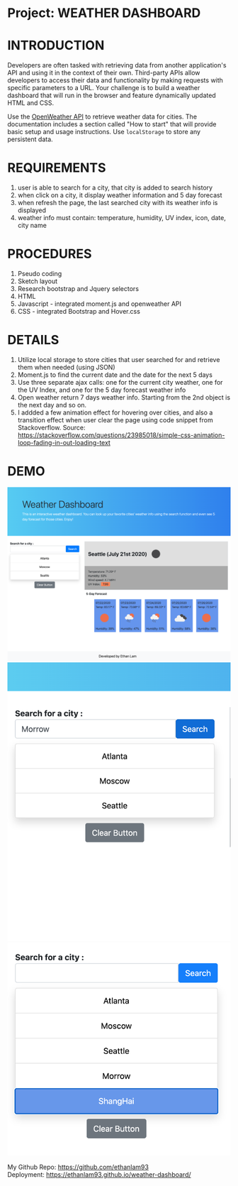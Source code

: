 # Project: WEATHER DASHBOARD

<h1>INTRODUCTION</h1>

Developers are often tasked with retrieving data from another application's API and using it in the context of their own. Third-party APIs allow developers to access their data and functionality by making requests with specific parameters to a URL. Your challenge is to build a weather dashboard that will run in the browser and feature dynamically updated HTML and CSS.

Use the [OpenWeather API](https://openweathermap.org/api) to retrieve weather data for cities. The documentation includes a section called "How to start" that will provide basic setup and usage instructions. Use `localStorage` to store any persistent data.

<h1>REQUIREMENTS</h1>

1. user is able to search for a city, that city is added to search history
2. when click on a city, it display weather information and 5 day forecast
3. when refresh the page, the last searched city with its weather info is displayed
4. weather info must contain: temperature, humidity, UV index, icon, date, city name

<h1>PROCEDURES</h1>

1. Pseudo coding
2. Sketch layout
3. Research bootstrap and Jquery selectors
4. HTML
5. Javascript - integrated moment.js and openweather API
6. CSS - integrated Bootstrap and Hover.css

<h1>DETAILS</h1>

1. Utilize local storage to store cities that user searched for and retrieve them when needed (using JSON)
2. Moment.js to find the current date and the date for the next 5 days
3. Use three separate ajax calls: one for the current city weather, one for the UV Index, and one for the 5 day forecast weather info
4. Open weather return 7 days weather info. Starting from the 2nd object is the next day and so on.
5. I addded a few animation effect for hovering over cities, and also a transition effect when user clear the page using code snippet from Stackoverflow. Source: https://stackoverflow.com/questions/23985018/simple-css-animation-loop-fading-in-out-loading-text

<h1>DEMO</h1>
<img src="media/media1.png">
<img src="media/media2.png">
<img src="media/media3.png">

My Github Repo: https://github.com/ethanlam93<br>
Deployment: https://ethanlam93.github.io/weather-dashboard/
